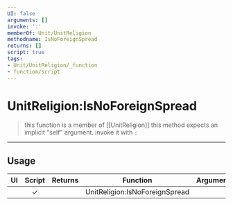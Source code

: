 ```yaml
---
UI: false
arguments: []
invoke: ':'
memberOf: Unit/UnitReligion
methodname: IsNoForeignSpread
returns: []
script: true
tags:
- Unit/UnitReligion/_function
- function/script
---
```

# UnitReligion:IsNoForeignSpread
> this function is a member of [[UnitReligion]]
> this method expects an implicit "self" argument. invoke it with `:`
-----
## Usage
|  UI | Script | Returns | Function | Arguments |
|:---:|:------:|-------:|:--------:|:---------|
| |✓||UnitReligion:IsNoForeignSpread||
